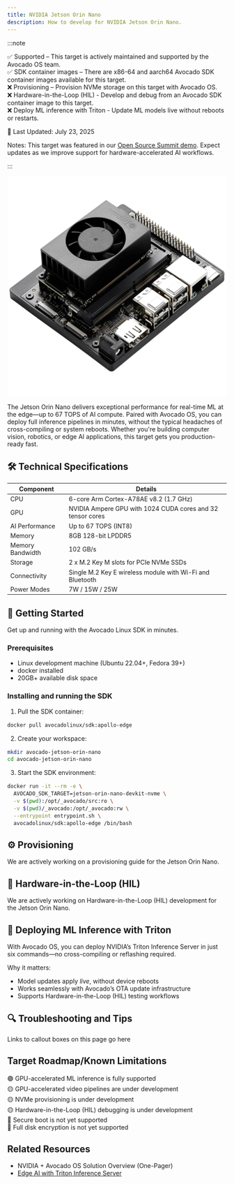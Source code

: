 ```yaml
---
title: NVIDIA Jetson Orin Nano
description: How to develop for NVIDIA Jetson Orin Nano.
---
```


:::note

✅ Supported – This target is actively maintained and supported by the Avocado OS team.\
✅ SDK container images – There are x86-64 and aarch64 Avocado SDK container images available for this target.\
❌ Provisioning – Provision NVMe storage on this target with Avocado OS.\
❌ Hardware-in-the-Loop (HIL) - Develop and debug from an Avocado SDK container image to this target.\
❌ Deploy ML inference with Triton - Update ML models live without reboots or restarts.

🔧 Last Updated: July 23, 2025

Notes: This target was featured in our [Open Source Summit demo](https://blog.peridio.com/nvidia-jetson-with-avocado-os). Expect updates as we improve support for hardware-accelerated AI workflows.

:::

![Jetson Orin Nano](../orin-nano.jpg)

The Jetson Orin Nano delivers exceptional performance for real-time ML at the edge—up to 67 TOPS of AI compute. Paired with Avocado OS, you can deploy full inference pipelines in minutes, without the typical headaches of cross-compiling or system reboots.
Whether you're building computer vision, robotics, or edge AI applications, this target gets you production-ready fast.

## 🛠 Technical Specifications

| Component        | Details                                                    |
|------------------|------------------------------------------------------------|
| CPU              | 6-core Arm Cortex-A78AE v8.2 (1.7 GHz)                     |
| GPU              | NVIDIA Ampere GPU with 1024 CUDA cores and 32 tensor cores |
| AI Performance   | Up to 67 TOPS (INT8)                                       |
| Memory           | 8GB 128-bit LPDDR5                                         |
| Memory Bandwidth | 102 GB/s                                                   |
| Storage          | 2 x M.2 Key M slots for PCIe NVMe SSDs                     |
| Connectivity     | Single M.2 Key E wireless module with Wi-Fi and Bluetooth  |
| Power Modes      | 7W / 15W / 25W                                             | 

## 🚀 Getting Started

Get up and running with the Avocado Linux SDK in minutes.

### Prerequisites

- Linux development machine (Ubuntu 22.04+, Fedora 39+)
- docker installed
- 20GB+ available disk space

### Installing and running the SDK

1. Pull the SDK container:

```bash
docker pull avocadolinux/sdk:apollo-edge
```

2. Create your workspace:

```bash
mkdir avocado-jetson-orin-nano
cd avocado-jetson-orin-nano
```

3. Start the SDK environment:

```bash
docker run -it --rm -e \
  AVOCADO_SDK_TARGET=jetson-orin-nano-devkit-nvme \
  -v $(pwd):/opt/_avocado/src:ro \
  -v $(pwd)/_avocado:/opt/_avocado:rw \
  --entrypoint entrypoint.sh \
  avocadolinux/sdk:apollo-edge /bin/bash
```

## ⚙️ Provisioning

We are actively working on a provisioning guide for the Jetson Orin Nano.

## 🧰 Hardware-in-the-Loop (HIL)

We are actively working on Hardware-in-the-Loop (HIL) development for the Jetson Orin Nano.

## 🤖 Deploying ML Inference with Triton

With Avocado OS, you can deploy NVIDIA’s Triton Inference Server in just six commands—no cross-compiling or reflashing required.

Why it matters:
- Model updates apply *live*, without device reboots
- Works seamlessly with Avocado’s OTA update infrastructure
- Supports Hardware-in-the-Loop (HIL) testing workflows

## 🔍 Troubleshooting and Tips

Links to callout boxes on this page go here

## Target Roadmap/Known Limitations

🟢 GPU-accelerated ML inference is fully supported\
🟡 GPU-accelerated video pipelines are under development\
🟡 NVMe provisioning is under development\
🟡 Hardware-in-the-Loop (HIL) debugging is under development\
🔴 Secure boot is not yet supported\
🔴 Full disk encryption is not yet supported

## Related Resources

- NVIDIA + Avocado OS Solution Overview (One-Pager)
- [Edge AI with Triton Inference Server](https://blog.peridio.com/nvidia-jetson-with-avocado-os)
